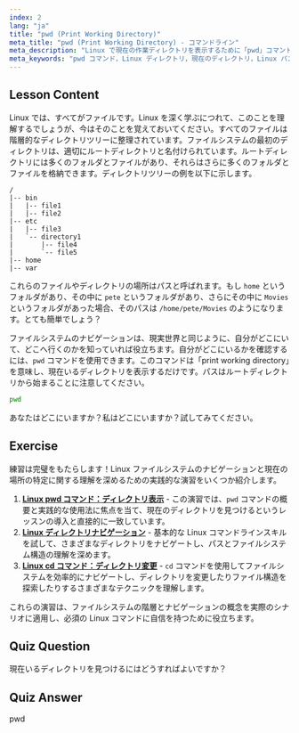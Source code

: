 ```yaml
---
index: 2
lang: "ja"
title: "pwd (Print Working Directory)"
meta_title: "pwd (Print Working Directory) - コマンドライン"
meta_description: "Linux で現在の作業ディレクトリを表示するために「pwd」コマンドを使用する方法を学びます。初心者向けの Linux ファイルシステムパスとナビゲーションを理解します。"
meta_keywords: "pwd コマンド，Linux ディレクトリ，現在のディレクトリ，Linux パス，Linux チュートリアル，初心者 Linux, Linux ガイド"
---
```


## Lesson Content

Linux では、すべてがファイルです。Linux を深く学ぶにつれて、このことを理解するでしょうが、今はそのことを覚えておいてください。すべてのファイルは階層的なディレクトリツリーに整理されています。ファイルシステムの最初のディレクトリは、適切にルートディレクトリと名付けられています。ルートディレクトリには多くのフォルダとファイルがあり、それらはさらに多くのフォルダとファイルを格納できます。ディレクトリツリーの例を以下に示します。

```plaintext
/
|-- bin
|	|-- file1
|	|-- file2
|-- etc
|	|-- file3
|	`-- directory1
|		|-- file4
|		`-- file5
|-- home
|-- var
```

これらのファイルやディレクトリの場所はパスと呼ばれます。もし `home` というフォルダがあり、その中に `pete` というフォルダがあり、さらにその中に `Movies` というフォルダがあった場合、そのパスは `/home/pete/Movies` のようになります。とても簡単でしょう？

ファイルシステムのナビゲーションは、現実世界と同じように、自分がどこにいて、どこへ行くのかを知っていれば役立ちます。自分がどこにいるかを確認するには、`pwd` コマンドを使用できます。このコマンドは「print working directory」を意味し、現在いるディレクトリを表示するだけです。パスはルートディレクトリから始まることに注意してください。

```bash
pwd
```

あなたはどこにいますか？私はどこにいますか？試してみてください。

## Exercise

練習は完璧をもたらします！Linux ファイルシステムのナビゲーションと現在の場所の特定に関する理解を深めるための実践的な演習をいくつか紹介します。

1.  **[Linux pwd コマンド：ディレクトリ表示](https://labex.io/ja/labs/linux-linux-pwd-command-directory-displaying-209734)** - この演習では、`pwd` コマンドの概要と実践的な使用法に焦点を当て、現在のディレクトリを見つけるというレッスンの導入と直接的に一致しています。
2.  **[Linux ディレクトリナビゲーション](https://labex.io/ja/labs/linux-directory-navigation-387844)** - 基本的な Linux コマンドラインスキルを試して、さまざまなディレクトリをナビゲートし、パスとファイルシステム構造の理解を深めます。
3.  **[Linux cd コマンド：ディレクトリ変更](https://labex.io/ja/labs/linux-linux-cd-command-directory-changing-209733)** - `cd` コマンドを使用してファイルシステムを効率的にナビゲートし、ディレクトリを変更したりファイル構造を探索したりするさまざまなテクニックを理解します。

これらの演習は、ファイルシステムの階層とナビゲーションの概念を実際のシナリオに適用し、必須の Linux コマンドに自信を持つために役立ちます。

## Quiz Question

現在いるディレクトリを見つけるにはどうすればよいですか？

## Quiz Answer

pwd
